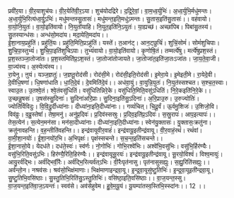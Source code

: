 

  
प्रवी॑र॒या। वी॒र॒याशुच॑यः। वी॒र॒येति॑वी॒र॒ऽया। शुच॑योदद्रिरे। द॒द्रि॒रे॒वां॒। वा॒म॒ध्व॒र्युभिः॑। अ॒ध्व॒र्युभि॒र्मधु॑मन्तः। अ॒ध्व॒र्युभि॒रित्य॑ध्व॒र्यु॒ऽभिः॑। मधु॑मन्तस्सु॒तासः॑। मधु॑मन्त॒इति॒मधु॑ऽमन्तः। सु॒तास॒इति॑सु॒तासः॑।। वह॑वायो। वा॒यो॒नि॒युतः॑। वा॒यो॒इति॑वायो। नि॒युतो॑याहि। नि॒युत॒इति॑नि॒ऽयुतः॑। या॒ह्यच्छ॑। अच्छा॑पिब। पिबा॑सु॒तस्य॑। सु॒तस्यान्ध॑सः। अन्ध॑सो॒मदा॑य। मदा॒येति॒मदा॑य।।  
ई॒शा॒नाय॒प्रहु॑तिं। प्रहु॑तिं॒यः। प्रहु॑ति॒मिति॒प्रऽहु॑तिं। यस्ते॑। त॒आन॑ट्। आन॒ट्छुचिं॑। शुचिं॒सोमं॑। सोमं॑शुचिपाः। शु॒चि॒पा॒स्तुभ्यं॑। शु॒चि॒पा॒इति॑शुचिऽपाः। तुभ्यं॑वायो। वा॒यो॒इति॑वायो। कृ॒णोषि॒तं। तम्मर्त्ये॑षु। मर्त्ये॑षुप्रश॒स्तं। प्र॒श॒स्तञ्जा॒तोजा॑तः। प्र॒श॒स्तमिति॑प्र॒ऽश॒स्तं। जा॒तोजा॑तोजायते। जा॒तोजा॑त॒इति॑जा॒तःऽजा॑तः। जा॒य॒ते॒वा॒जी। वा॒ज्य॑स्य। अ॒स्येत्य॑स्य।।  
रा॒येनु। ऩुयं। यञ्ज॒ज्ञतुः॑। ज॒ज्ञतू॒रोद॑सी। रोद॑सी॒मे। रोद॑सी॒इति॒रोद॑सी। इ॒मेरा॒ये। इ॒मेइती॒मे। रा॒येदे॒वी। दे॒वीधि॒षणा॑। धि॒षणा॑धाति। धा॒ति॒दे॒वं। दे॒वमिति॑दे॒वं।। अध॑वा॒युं। वा॒युन्नि॒युतः॑। नि॒युत॑स्सश्चत। स॒श्च॒त॒स्वाः। स्वाउ॒त। उ॒तश्वे॒तं। श्वे॒तंवसु॑धितिं। वसु॑धितिन्निरे॒के। वसु॑धिति॒मिति॒वसु॑ऽधितिं। नि॒रे॒कइति॑नि॒रे॒के।।  
उ॒च्छन्नु॒षसः॑। उ॒षस॑स्सु॒दिनाः॑। सु॒दिना॑अरि॒प्राः। सु॒दिना॒इति॑सु॒ऽदिनाः॑। अ॒रि॒प्राउ॒रु। उ॒रुज्योतिः॑। ज्योति॑र्विविदुः। वि॒वि॒दु॒र्दीध्या॑नाः। दीध्या॑ना॒इति॒दीध्या॑नाः।। गव्यं॑चित्। चि॒दू॒र्वं। ऊ॒र्वमु॒शिजः॑। उ॒शिजो॒वि। विव॑व्रुः। व॒व्रु॒स्तेषां॑। तेषा॒मनु॑। अनु॑प्र॒दिवः॑। प्र॒दिव॑स्सस्रुः। प्र॒दिव॒इति॑प्र॒ऽदिवः॑। स॒स्रु॒रापः॑। आप॒इत्यापः॑।।  
तेस॒त्येन॑। स॒त्येन॒मन॑सा। मन॑सा॒दीध्या॑नाः। दीध्या॑ना॒इति॒दीध्या॑नाः। स्वेन॑यु॒क्तासः॑। यु॒क्तासः॒क्रतु॑ना। क्रतु॑नावहन्ति। व॒ह॒न्तीति॑वहन्ति।। इन्द्र॑वायूवीर॒वाहं॑। इन्द्र॑वायू॒इतीन्द्र॑वायू। वी॒र॒वाहं॒रथं॑। रथं॑वां। वा॒मी॒शा॒नयोः॑। ई॒शा॒नयो॑र॒भि। अ॒भिपृक्षः॑। पृक्ष॑स्सचन्ते। स॒च॒न्त॒इति॑सचन्ते।।  
ई॒शा॒नासो॒ये। येदध॑ते। दध॑ते॒स्वः॑। स्व॑र्णः। नो॒गोभिः॑। गोभि॒रश्वे॑भिः। अश्वे॑भि॒वसु॑भिः। वसु॑भि॒र्हिर॑ण्यैः। वसु॑भि॒रिति॒वसु॑ऽभिः। हिर॑ण्यै॒रिति॒हिर॑ण्यैः।। इन्द्र॑वायूसू॒रयः॑। इन्द्र॑वायू॒इतीन्द्र॑वायू। सू॒रयो॒विश्वं॑। विश्व॒मायुः॑। आयु॒रर्व॑द्भिः। अर्व॑द्भिर्वी॒रैः। अर्व॑द्भि॒रित्यर्व॑त्ऽभिः। वी॒रैःपृत॑नासु। पृत॑नासुसह्युः। स॒ह्यु॒रिति॑सह्युः।।  
अर्व॑न्तो॒न। नश्रव॑सः। श्रव॑सो॒भिक्ष॑माणाः। भिक्ष॑माणाइन्द्रवा॒यू। इ॒न्द्र॒वा॒यूसु॑ष्टु॒तिभिः॑। इ॒न्द्र॒वा॒यूइती॑न्द्रवा॒यू। सु॒ष्टु॒तिभि॒वसि॑ष्ठाः। सु॒स्तु॒तिभि॒रिति॑सु॒ऽस्तु॒तिभिः॑। वसि॑ष्ठा॒इति॒वसि॑ष्ठाः।। वा॒ज॒यन्त॒स्सु। वा॒ज॒यन्त॒इति॑वा॒ज॒ऽयन्तः॑। स्वव॑से। अव॑सेहुवेम। हु॒वे॒म॒यू॒यं। यू॒यम्पा॑तस्व॒स्तिभि॒स्स्दा॑नः।। 12 ।।  
